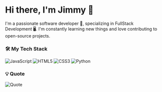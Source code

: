 # Hi there, I'm Jimmy 👋

I'm a passionate software developer 🚀, specializing in FullStack Development 🖥️. I'm constantly learning new things and love contributing to open-source projects.
### 🛠️ My Tech Stack

![JavaScript](https://img.shields.io/badge/-JavaScript-F7DF1E?style=flat-square&logo=javascript&logoColor=black)
![HTML5](https://img.shields.io/badge/-HTML5-E34F26?style=flat-square&logo=html5&logoColor=white)
![CSS3](https://img.shields.io/badge/-CSS3-1572B6?style=flat-square&logo=css3)
![Python](https://img.shields.io/badge/-Python-3776AB?style=flat-square&logo=python&logoColor=white)

### 💡 Quote
![Quote](https://quotes-github-readme.vercel.app/api?type=horizontal&theme=dark)




<!---
Jamesxx98/Jamesxx98 is a ✨ special ✨ repository because its `README.md` (this file) appears on your GitHub profile.
You can click the Preview link to take a look at your changes.
--->
